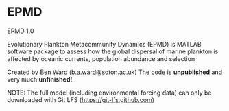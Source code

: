 # EPMD
EPMD 1.0

Evolutionary Plankton Metacommunity Dynamics (EPMD) is MATLAB software package to assess how the global dispersal of marine plankton is affected by oceanic currents, population abundance and selection 

Created by Ben Ward (b.a.ward@soton.ac.uk) The code is **unpublished** and very much **unfinished!**

NOTE: The full model (including environmental forcing data) can only be downloaded with Git LFS (https://git-lfs.github.com)


  
  
